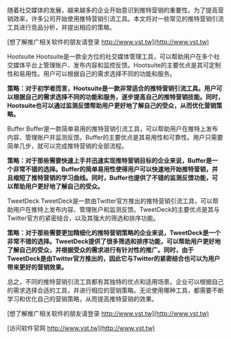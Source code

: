 随着社交媒体的发展，越来越多的企业开始意识到推特营销的重要性。为了提高营销效率，许多公司开始使用推特营销引流工具。本文将对一些常见的推特营销引流工具进行竞品分析，并提出相应的策略。

[想了解推广相关软件的朋友请登录 http://www.vst.tw](http://www.vst.tw)

Hootsuite Hootsuite是一款全方位的社交媒体管理工具，可以帮助用户在多个社交媒体平台上管理账户、发布内容和监控反馈。Hootsuite的主要优点是其可定制性和易用性。用户可以根据自己的需求选择不同的功能和服务。

**策略：对于初学者而言，Hootsuite是一款非常适合的推特营销引流工具。用户可以根据自己的需求选择不同的功能和服务，逐步提高自己的推特营销技能。同时，Hootsuite也可以通过监测反馈帮助用户更好地了解自己的受众，从而优化营销策略。**

Buffer Buffer是一款简单易用的推特营销引流工具，可以帮助用户在推特上发布内容、管理账户并监测反馈。Buffer的主要优点是其易用性和可靠性。用户只需要简单几步，就可以完成推特营销的全部流程。

**策略：对于那些需要快速上手并迅速实现推特营销目标的企业来说，Buffer是一个非常不错的选择。Buffer的简单易用性使得用户可以快速地开始推特营销，并且缩短了推特营销的学习曲线。同时，Buffer也提供了不错的监测反馈功能，可以帮助用户更好地了解自己的受众。**

TweetDeck TweetDeck是一款由Twitter官方推出的推特营销引流工具，可以帮助用户在推特上发布内容、管理账户和监测反馈。TweetDeck的主要优点是其与Twitter官方的紧密结合，以及其强大的筛选和排序功能。

**策略：对于那些需要更加精细化的推特营销策略的企业来说，TweetDeck是一个非常不错的选择。TweetDeck提供了很多筛选和排序功能，可以帮助用户更好地了解自己的受众，并根据受众的需求进行有针对性的推广。同时，由于TweetDeck是由Twitter官方推出的，因此它与Twitter的紧密结合也可以为用户带来更好的营销效果。**

总之，不同的推特营销引流工具都有其独特的优点和适用场景。企业可以根据自己的需求选择合适的工具，并进行相应的营销策略。无论使用哪种工具，都需要不断学习和优化自己的营销策略，从而提高推特营销的效果。

[想了解推广相关软件的朋友请登录 http://www.vst.tw](http://www.vst.tw)


[访问软件官网 http://www.vst.tw](http://www.vst.tw)
